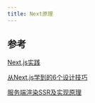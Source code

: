 ```yaml
---
title: Next原理
---
```


## 参考

[Next.js实践](https://nextjs-in-action-cn.taonan.lu)

[从Next.js学到的6个设计技巧](http://www.ayqy.net/blog/what-i-learned-about-design-from-nextjs/)

[服务端渲染SSR及实现原理](https://mp.weixin.qq.com/s?__biz=MzIxNjgwMDIzMA==&mid=2247494573&idx=1&sn=4d7f3320b9312d1fa3064d14dfa07bdb&chksm=97812524a0f6ac322b7a6491533872359a8e2b1f9213b2655d933cd54de216b3be9b58aeef60&scene=132#wechat_redirect)
